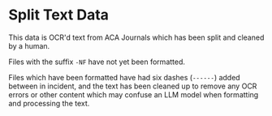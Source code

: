 # Split Text Data
This data is OCR'd text from ACA Journals which has been split and cleaned by a human.

Files with the suffix `-NF` have not yet been formatted.

Files which have been formatted have had six dashes (`------`) added between in incident,
and the text has been cleaned up to remove any OCR errors or other content which may
confuse an LLM model when formatting and processing the text.
